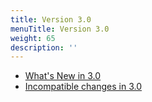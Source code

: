 ```yaml
---
title: Version 3.0
menuTitle: Version 3.0
weight: 65
description: ''
---
```

- [What's New in 3.0](whats-new-in-3-0.md)
- [Incompatible changes in 3.0](incompatible-changes-in-3-0.md)
